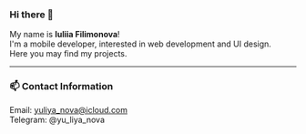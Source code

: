 
### Hi there 👋

My name is **Iuliia Filimonova**!  
I'm a mobile developer, interested in web development and UI design.    
Here you may find my projects.

***
### 📫 Contact Information

Email: yuliya_nova@icloud.com   
Telegram: @yu_liya_nova



